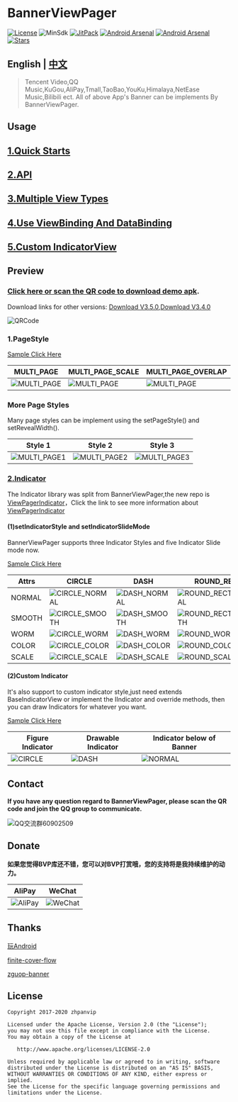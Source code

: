 # BannerViewPager

[![License](https://img.shields.io/github/license/zhpanvip/BannerViewPager)](https://github.com/zhpanvip/BannerViewPager/blob/master/LICENSE)
![MinSdk](https://img.shields.io/badge/API-19%2B-brightgreen)
[![JitPack](https://jitpack.io/v/zhpanvip/BannerViewPager.svg)](https://jitpack.io/#zhpanvip/BannerViewPager)
[![Android Arsenal](https://img.shields.io/badge/Android%20Arsenal-BannerViewPager-brightgreen.svg?style=flat)](https://android-arsenal.com/details/1/7961)
[![Android Arsenal](https://img.shields.io/badge/Android%20Arsenal-ViewPagerIndicator-brightgreen.svg?style=flat)](https://github.com/zhpanvip/viewpagerindicator)
[![Stars](https://img.shields.io/github/stars/zhpanvip/BannerViewPager)](https://github.com/zhpanvip/BannerViewPager/stargazers)


## English | [中文](https://github.com/zhpanvip/BannerViewPager/blob/master/README_CN.md)

> Tencent Video,QQ Music,KuGou,AliPay,Tmall,TaoBao,YouKu,Himalaya,NetEase Music,Bilibili ect. All of above App's Banner can be implements By BannerViewPager.


## Usage

## [1.Quick Starts](https://github.com/zhpanvip/BannerViewPager/wiki/01.Quick-Starts)

## [2.API](https://github.com/zhpanvip/BannerViewPager/wiki/02.Docment)

## [3.Multiple View Types](https://github.com/zhpanvip/BannerViewPager/wiki/03.Multiple-View-Types)

## [4.Use ViewBinding And DataBinding](https://github.com/zhpanvip/BannerViewPager/wiki/04.Use-ViewBinding-And-DataBinding)

## [5.Custom IndicatorView](https://github.com/zhpanvip/BannerViewPager/wiki/05.Custom-IndicatorView)


## Preview

 ### [Click here or scan the QR code to download demo apk](https://www.pgyer.com/bannerviewpager).
 
 Download links for other versions: [Download V3.5.0](https://www.pgyer.com/6c1abffc266a799fee559f1edc2cf6ff),[Download V3.4.0](https://www.pgyer.com/8c1deb4b38ea81d9c62e639dcdeeba39)

![QRCode](https://gitee.com/zhpanvip/images/raw/master/project/banner/qrcode.png)


### 1.PageStyle

[Sample Click Here](https://github.com/zhpanvip/BannerViewPager/blob/master/app/src/main/java/com/example/zhpan/banner/fragment/PageFragment.java)

| MULTI_PAGE |MULTI_PAGE_SCALE | MULTI_PAGE_OVERLAP |
|--|--|--|
| ![MULTI_PAGE](https://gitee.com/zhpanvip/images/raw/master/project/banner/page_style_multi.gif) |![MULTI_PAGE](https://gitee.com/zhpanvip/images/raw/master/project/banner/page_style_multi_scale.gif) |![MULTI_PAGE](https://gitee.com/zhpanvip/images/raw/master/project/banner/page_style_multi_overlay.gif) |

### More Page Styles

Many page styles can be implement using the setPageStyle() and setRevealWidth().

| Style 1 | Style 2 | Style 3 |
|--|--|--|
| ![MULTI_PAGE1](https://gitee.com/zhpanvip/images/raw/master/project/banner/page_style_1.gif) |![MULTI_PAGE2](https://gitee.com/zhpanvip/images/raw/master/project/banner/page_style_2.gif) |![MULTI_PAGE3](https://gitee.com/zhpanvip/images/raw/master/project/banner/page_style_3.gif) |

### [2.Indicator](https://github.com/zhpanvip/viewpagerindicator)

The Indicator library was split from BannerViewPager,the new repo is [ViewPagerIndicator](https://github.com/zhpanvip/viewpagerindicator)，Click the link to see more information about [ViewPagerIndicator](https://github.com/zhpanvip/viewpagerindicator)

#### (1)setIndicatorStyle and setIndicatorSlideMode

BannerViewPager supports three Indicator Styles and five Indicator Slide mode now.

[Sample Click Here](https://github.com/zhpanvip/BannerViewPager/blob/master/app/src/main/java/com/example/zhpan/banner/fragment/IndicatorFragment.java)

| Attrs | CIRCLE | DASH | ROUND_RECT |
|--|--|--|--|
| NORMAL| ![CIRCLE_NORMAL](https://gitee.com/zhpanvip/images/raw/master/project/indicator/slide_circle_normal.gif) | ![DASH_NORMAL](https://gitee.com/zhpanvip/images/raw/master/project/indicator/style_dash_normal.gif) | ![ROUND_RECT_NORMAL](https://gitee.com/zhpanvip/images/raw/master/project/indicator/style_round_rect_normal.gif) |
| SMOOTH| ![CIRCLE_SMOOTH](https://gitee.com/zhpanvip/images/raw/master/project/indicator/slide_circle_smooth.gif) | ![DASH_SMOOTH](https://gitee.com/zhpanvip/images/raw/master/project/indicator/style_dash_smooth.gif) | ![ROUND_RECT_SMOOTH](https://gitee.com/zhpanvip/images/raw/master/project/indicator/style_round_rect_smooth.gif) |
| WORM| ![CIRCLE_WORM](https://gitee.com/zhpanvip/images/raw/master/project/indicator/slide_circle_worm.gif) | ![DASH_WORM](https://gitee.com/zhpanvip/images/raw/master/project/indicator/style_dash_worm.gif) | ![ROUND_WORM](https://gitee.com/zhpanvip/images/raw/master/project/indicator/style_round_rect_worm.gif) |
| COLOR| ![CIRCLE_COLOR](https://gitee.com/zhpanvip/images/raw/master/project/indicator/slide_circle_color.gif) | ![DASH_COLOR](https://gitee.com/zhpanvip/images/raw/master/project/indicator/style_dash_color.gif) | ![ROUND_COLOR](https://gitee.com/zhpanvip/images/raw/master/project/indicator/style_round_rect_color.gif) |
| SCALE| ![CIRCLE_SCALE](https://gitee.com/zhpanvip/images/raw/master/project/indicator/slide_circle_scale.gif) | ![DASH_SCALE](https://gitee.com/zhpanvip/images/raw/master/project/indicator/style_dash_scale.gif) | ![ROUND_SCALE](https://gitee.com/zhpanvip/images/raw/master/project/indicator/style_round_rect_scale.gif) |
#### (2)Custom Indicator

It's also support to custom indicator style,just need extends BaseIndicatorView or implement the IIndicator and override methods, then you can draw Indicators for whatever you want.

[Sample Click Here](https://github.com/zhpanvip/BannerViewPager/blob/master/app/src/main/java/com/example/zhpan/banner/fragment/OthersFragment.java)

| Figure Indicator | Drawable Indicator | Indicator below of Banner |
|--|--|--|
| ![CIRCLE](https://gitee.com/zhpanvip/images/raw/master/project/banner/style_custum.gif) | ![DASH](https://gitee.com/zhpanvip/images/raw/master/project/banner/style_custom2.gif) | ![NORMAL](https://gitee.com/zhpanvip/images/raw/master/project/banner/style_custom1.gif) |


## Contact

 **If you have any question regard to BannerViewPager, please scan the QR code and join the QQ group to communicate.**
 
![QQ交流群60902509](https://gitee.com/zhpanvip/images/raw/master/project/group/qq_group.png)

## <span id="Sponsor"> Donate </span>

**如果您觉得BVP库还不错，您可以对BVP打赏哦，您的支持将是我持续维护的动力。**

| AliPay | WeChat |
|--|--|
| ![AliPay](https://gitee.com/zhpanvip/images/raw/master/project/pay/pay_alipay.jpg) |  ![WeChat](https://gitee.com/zhpanvip/images/raw/master/project/pay/pay_wechat.png) |


## Thanks

[玩Android](https://wanandroid.com/)

[finite-cover-flow](https://github.com/KoderLabs/finite-cover-flow)

[zguop-banner](https://github.com/zguop/banner)

License
-------

    Copyright 2017-2020 zhpanvip

    Licensed under the Apache License, Version 2.0 (the "License");
    you may not use this file except in compliance with the License.
    You may obtain a copy of the License at

       http://www.apache.org/licenses/LICENSE-2.0

    Unless required by applicable law or agreed to in writing, software
    distributed under the License is distributed on an "AS IS" BASIS,
    WITHOUT WARRANTIES OR CONDITIONS OF ANY KIND, either express or implied.
    See the License for the specific language governing permissions and
    limitations under the License.






